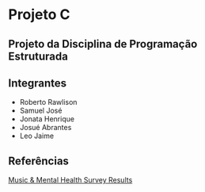 # Projeto C
## Projeto da Disciplina de Programação Estruturada

## Integrantes

  - Roberto Rawlison
  - Samuel José
  - Jonata Henrique
  - Josué Abrantes
  - Leo Jaime

## Referências

[Music & Mental Health Survey Results](https://www.kaggle.com/datasets/catherinerasgaitis/mxmh-survey-results)
